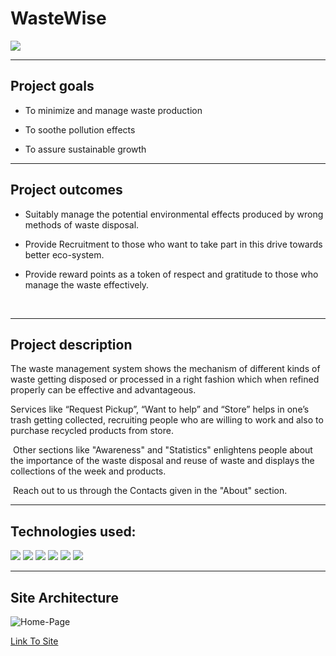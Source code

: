 # WasteWise

<img src="https://i.ibb.co/sbpWTXP/logo-final.png" style="background-color : white;">

<hr>

## Project goals ​
* To minimize and manage waste production​

* To soothe pollution effects​

* To assure sustainable growth​

<hr>

## Project outcomes ​
* Suitably manage the potential environmental effects produced by wrong methods of waste disposal.​

* Provide Recruitment to those who want to take part in this drive towards better eco-system.​

* Provide reward points as a token of respect and gratitude to those who manage the waste effectively.​

​<hr>

## Project description ​
The waste management system shows the mechanism of different kinds of waste getting disposed or processed in a right fashion which when refined properly can be effective and advantageous. ​


Services like “Request Pickup”, “Want to help” and “Store” helps in one’s trash getting collected, recruiting people who are willing to work and also to purchase recycled products from store.​

​
Other sections like "Awareness" and "Statistics" enlightens people about the importance of the waste disposal and reuse of waste and displays the collections of the week and products.​

​
Reach out to us through the Contacts given in the "About" section.​

<hr>

## Technologies used: ​


<img src="https://img.shields.io/badge/CSS3-1572B6?style=for-the-badge&logo=css3&logoColor=white">
<img src="https://img.shields.io/badge/HTML5-E34F26?style=for-the-badge&logo=html5&logoColor=white">
<img src="https://img.shields.io/badge/JavaScript-323330?style=for-the-badge&logo=javascript&logoColor=F7DF1E">
<img src="https://img.shields.io/badge/BootStrap-323330?style=for-the-badge&logo=bootstrap&logoColor=563d7c">
<img src="https://img.shields.io/badge/jQuery-323330?style=for-the-badge&logo=jquery&logoColor=0868ac">
<img src="https://img.shields.io/badge/Node.js-323330?style=for-the-badge&logo=node.js&logoColor=339933">


<hr>


## Site Architecture

<img src="https://i.ibb.co/VBdWcbQ/Home-Page.png" alt="Home-Page" border="0"></a><br />



<a href="#">Link To Site</a>